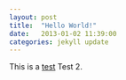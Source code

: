 ```yaml
---
layout: post
title:  "Hello World!"
date:   2013-01-02 11:39:00
categories: jekyll update
---
```

This is a [test](#)
Test 2.
